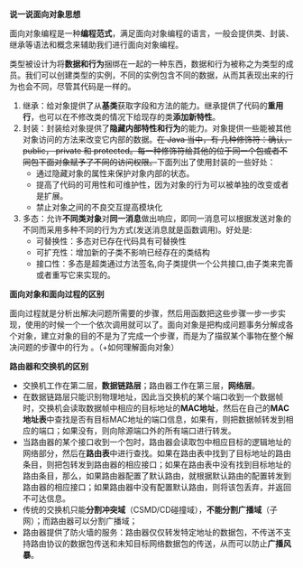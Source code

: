 **说一说面向对象思想**

面向对象编程是一种**编程范式**，满足面向对象编程的语言，一般会提供类、封装、继承等语法和概念来辅助我们进行面向对象编程。

类型被设计为将**数据和行为**捆绑在一起的一种东西，数据和行为被称之为类型的成员。我们可以创建类型的实例，不同的实例包含不同的数据，从而其表现出来的行为也会不同，尽管其代码是一样的。

1. 继承：给对象提供了从**基类**获取字段和方法的能力。继承提供了代码的**重用行**，也可以在不修改类的情况下给现存的类**添加新特性**。
2. 封装：封装给对象提供了**隐藏内部特性和行为**的能力。对象提供一些能被其他对象访问的方法来改变它内部的数据。~~在 Java 当中，有 几种修饰符：确认，public， private 和 protected。每一种修饰符给其他的位于同一个包或者不同包下面对象赋予了不同的访问权限。~~下面列出了使用封装的一些好处：
   - 通过隐藏对象的属性来保护对象内部的状态。
   - 提高了代码的可用性和可维护性，因为对象的行为可以被单独的改变或者是扩展。
   - 禁止对象之间的不良交互提高模块化
3. 多态：允许**不同类对象**对**同一消息**做出响应，即同一消息可以根据发送对象的不同而采用多种不同的行为方式(发送消息就是函数调用)。好处是:
   - 可替换性：多态对已存在代码具有可替换性
   - 可扩充性：增加新的子类不影响已经存在的类结构
   - 接口性：多态是超类通过方法签名,向子类提供一个公共接口,由子类来完善或者重写它来实现的。



**面向对象和面向过程的区别**

面向过程就是分析出解决问题所需要的步骤，然后用函数把这些步骤一步一步实现，使用的时候一个一个依次调用就可以了。面向对象是把构成问题事务分解成各个对象，建立对象的目的不是为了完成一个步骤，而是为了描叙某个事物在整个解决问题的步骤中的行为 。（+如何理解面向对象）



**路由器和交换机的区别**

- 交换机工作在第二层，**数据链路层**；路由器工作在第三层，**网络层**。
- 在数据链路层只能识别物理地址，因此当交换机的某个端口收到一个数据帧时，交换机会读取数据帧中相应的目标地址的**MAC地址**，然后在自己的**MAC地址表**中查找是否有目标MAC地址的端口信息，如果有，则把数据帧转发到相应的端口；如果没有，则向除源端口外的所有端口进行转发。
- 当路由器的某个接口收到一个包时，路由器会读取包中相应目标的逻辑地址的网络部分，然后在**路由表**中进行查找。如果在路由表中找到了目标地址的路由条目，则把包转发到路由器的相应接口；如果在路由表中没有找到目标地址的路由条目，那么，如果路由器配置了默认路由，就根据默认路由的配置转发到路由器的相应接口；如果路由器中没有配置默认路由，则将该包丢弃，并返回不可达信息。
- 传统的交换机只能**分割冲突域**（CSMD/CD碰撞域），**不能分割广播域**（子网）；而路由器可以分割广播域；
- 路由器提供了防火墙的服务：路由器仅仅转发特定地址的数据包，不传送不支持路由协议的数据包传送和未知目标网络数据包的传送，从而可以防止**广播风暴**。